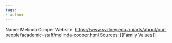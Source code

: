 ```yaml
---
tags: 
- author
---
```


Name: Melinda Cooper
Website: https://www.sydney.edu.au/arts/about/our-people/academic-staff/melinda-cooper.html
Sources: [[Family Values]] 